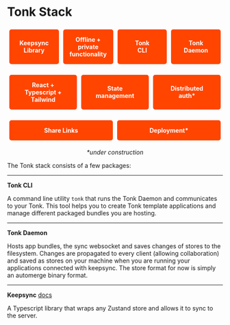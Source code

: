 # Tonk Stack

<div style="display: flex; margin-bottom: 15px;">
<div style="background-color: #FF4500; color: white; padding: 15px; flex: 0.7; text-align: center; border-radius: 5px; display: flex; align-items: center; justify-content: center; margin: 5px">
<strong>Keepsync Library</strong>
</div>
<div style="background-color: #FF4500; color: white; padding: 15px; flex: 0.7; text-align: center; border-radius: 5px; display: flex; align-items: center; justify-content: center; margin: 5px">
<strong>Offline + private<br>functionality</strong>
</div>
<div style="background-color: #FF4500; color: white; padding: 15px; flex: 0.7; text-align: center; border-radius: 5px; display: flex; align-items: center; justify-content: center; margin: 5px">
<strong>Tonk<br>CLI</strong>
</div>
<div style="background-color: #FF4500; color: white; padding: 15px; flex: 0.7; text-align: center; border-radius: 5px; display: flex; align-items: center; justify-content: center; margin: 5px">
<strong>Tonk Daemon</strong>
</div>
</div>
<div style="display: flex; margin-bottom: 15px;">
<div style="background-color: #FF4500; color: white; padding: 15px; flex: 0.7; text-align: center; border-radius: 5px; display: flex; align-items: center; justify-content: center; margin: 5px">
<strong>React + Typescript + Tailwind</strong>
</div>
<div style="background-color: #FF4500; color: white; padding: 15px; flex: 0.7; text-align: center; border-radius: 5px; display: flex; align-items: center; justify-content: center; margin: 5px">
<strong>State<br>management</strong>
</div>
<div style="background-color: #FF4500; color: white; padding: 15px; flex: 0.7; text-align: center; border-radius: 5px; display: flex; align-items: center; justify-content: center; margin: 5px">
<strong>Distributed<br>auth*</strong>
</div>
</div>
<div style="display: flex;">
<div style="background-color: #FF4500; color: white; padding: 15px; flex: 0.7; text-align: center; border-radius: 5px; display: flex; align-items: center; justify-content: center; margin: 5px">
<strong>Share Links</strong>
</div>
<div style="background-color: #FF4500; color: white; padding: 15px; flex: 0.7; text-align: center; border-radius: 5px; display: flex; align-items: center; justify-content: center; margin: 5px">
<strong>Deployment*</strong>
</div>
</div>

<p style="text-align: center;"><em>*under construction</em></p>

The Tonk stack consists of a few packages:

---

**Tonk CLI**

A command line utility `tonk` that runs the Tonk Daemon and communicates to your Tonk. This tool helps you to create Tonk template applications and manage different packaged bundles you are hosting.

---

**Tonk Daemon**

Hosts app bundles, the sync websocket and saves changes of stores to the filesystem. Changes are propagated to every client (allowing collaboration) and saved as stores on your machine when you are running your applications connected with keepsync. The store format for now is simply an automerge binary format.

---

**Keepsync** [docs](keepsync.md)

A Typescript library that wraps any Zustand store and allows it to sync to the server.
